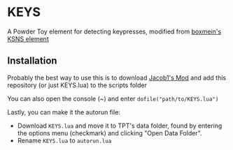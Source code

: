 # KEYS
A Powder Toy element for detecting keypresses, modified from [boxmein's KSNS element]

## Installation
Probably the best way to use this is to download [Jacob1's Mod] and add this repository (or just KEYS.lua) to the scripts folder

You can also open the console (~) and enter ```dofile("path/to/KEYS.lua")```

Lastly, you can make it the autorun file:
 - Download ```KEYS.lua``` and move it to TPT's data folder, found by entering the options menu (checkmark) and clicking "Open Data Folder".
 - Rename ```KEYS.lua``` to ```autorun.lua```


[boxmein's KSNS element]: https://gist.github.com/boxmein/5730768
[Jacob1's Mod]: https://powdertoy.co.uk/Discussions/Thread/View.html?Thread=11117
